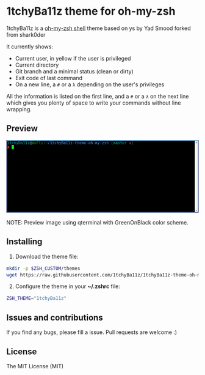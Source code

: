 # 1tchyBa11z theme for oh-my-zsh

1tchyBa11z is a [oh-my-zsh shell](https://github.com/robbyrussell/oh-my-zsh)
theme based on ys by Yad Smood
forked from shark0der

It currently shows:
- Current user, in yellow if the user is privileged
- Current directory
- Git branch and a minimal status (clean or dirty)
- Exit code of last command
- On a new line, a `#` or a `λ` depending on the user's privileges

All the information is listed on the first line, and a `#` or a `λ` on the next line which gives you plenty of space to write your commands without line wrapping.

## Preview

![Preview](https://raw.githubusercontent.com/1tchyBa11z/1tchyBa11z-theme-oh-my-zsh/master/preview.png)

NOTE: Preview image using qterminal with GreenOnBlack color scheme.

## Installing

1. Download the theme file:

  ```bash
  mkdir -p $ZSH_CUSTOM/themes
  wget https://raw.githubusercontent.com/1tchyBa11z/1tchyBa11z-theme-oh-my-zsh/master/1tchyBa11z.zsh-theme -O $ZSH_CUSTOM/themes/1tchyBa11z.zsh-theme
  ```

2. Configure the theme in your **~/.zshrc** file:

  ```bash
  ZSH_THEME="1tchyBa11z"
  ```

## Issues and contributions

If you find any bugs, please fill a issue. Pull requests are welcome :)

## License
The MIT License (MIT)
